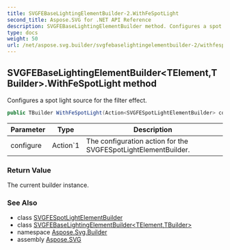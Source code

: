 ```yaml
---
title: SVGFEBaseLightingElementBuilder-2.WithFeSpotLight
second_title: Aspose.SVG for .NET API Reference
description: SVGFEBaseLightingElementBuilder method. Configures a spot light source for the filter effect
type: docs
weight: 50
url: /net/aspose.svg.builder/svgfebaselightingelementbuilder-2/withfespotlight/
---
```

## SVGFEBaseLightingElementBuilder&lt;TElement,TBuilder&gt;.WithFeSpotLight method

Configures a spot light source for the filter effect.

```csharp
public TBuilder WithFeSpotLight(Action<SVGFESpotLightElementBuilder> configure)
```

| Parameter | Type | Description |
| --- | --- | --- |
| configure | Action`1 | The configuration action for the SVGFESpotLightElementBuilder. |

### Return Value

The current builder instance.

### See Also

* class [SVGFESpotLightElementBuilder](../../svgfespotlightelementbuilder/)
* class [SVGFEBaseLightingElementBuilder&lt;TElement,TBuilder&gt;](../)
* namespace [Aspose.Svg.Builder](../../../aspose.svg.builder/)
* assembly [Aspose.SVG](../../../)
